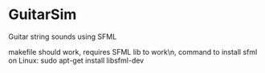 # GuitarSim
Guitar string sounds using SFML

makefile should work, requires SFML lib to work\n,
command to install sfml on Linux: sudo apt-get install libsfml-dev
